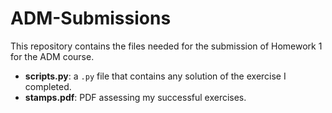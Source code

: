 # ADM-Submissions

This repository contains the files needed for the submission of Homework 1 for the ADM course.

- **scripts.py**: a `.py` file that contains any solution of the exercise I completed.
- **stamps.pdf**: PDF assessing my successful exercises.
